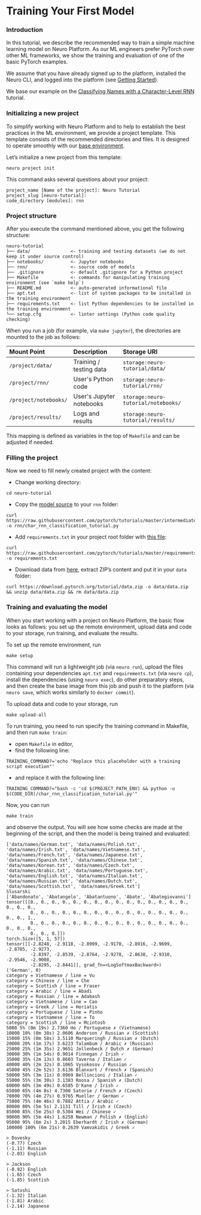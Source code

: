 # Training Your First Model

### Introduction

In this tutorial, we describe the recommended way to train a simple machine learning model on Neuro Platform. As our ML engineers prefer PyTorch over other ML frameworks, we show the training and evaluation of one of the basic PyTorch examples.

We assume that you have already signed up to the platform, installed the Neuro CLI, and logged into the platform \(see [Getting Started](getting-started.md)\).

We base our example on the [Classifying Names with a Character-Level RNN](https://pytorch.org/tutorials/intermediate/char_rnn_classification_tutorial.html) tutorial.

### Initializing a new project

To simplify working with Neuro Platform and to help to establish the best practices in the ML environment, we provide a project template. This template consists of the recommended directories and files. It is designed to operate smoothly with our [base environment](https://hub.docker.com/r/neuromation/base).

Let’s initialize a new project from this template:

```text
neuro project init
```

This command asks several questions about your project:

```text
project_name [Name of the project]: Neuro Tutorial
project_slug [neuro-tutorial]: 
code_directory [modules]: rnn
```

### Project structure

After you execute the command mentioned above, you get the following structure:

```text
neuro-tutorial
├── data/               <- training and testing datasets (we do not keep it under source control)
├── notebooks/          <- Jupyter notebooks
├── rnn/                <- source code of models
├── .gitignore          <- default .gitignore for a Python project
├── Makefile            <- commands for manipulating training environment (see `make help`)
├── README.md           <- auto-generated informational file
├── apt.txt             <- list of system packages to be installed in the training environment 
├── requirements.txt    <- list Python dependencies to be installed in the training environment     
└── setup.cfg           <- linter settings (Python code quality checking)
```

When you run a job \(for example, via `make jupyter`\), the directories are mounted to the job as follows:

| Mount Point | Description | Storage URI |
| :--- | :--- | :--- |
| `/project/data/` | Training / testing data | `storage:neuro-tutorial/data/` |
| `/project/rnn/` | User's Python code | `storage:neuro-tutorial/rnn/` |
| `/project/notebooks/` | User's Jupyter notebooks | `storage:neuro-tutorial/notebooks/` |
| `/project/results/` | Logs and results | `storage:neuro-tutorial/results/` |

This mapping is defined as variables in the top of `Makefile` and can be adjusted if needed.

### Filling the project

Now we need to fill newly created project with the content:

* Change working directory:

```text
cd neuro-tutorial
```

* Copy the [model source](https://github.com/pytorch/tutorials/blob/master/intermediate_source/char_rnn_classification_tutorial.py) to your `rnn` folder:

```text
curl https://raw.githubusercontent.com/pytorch/tutorials/master/intermediate_source/char_rnn_classification_tutorial.py -o rnn/char_rnn_classification_tutorial.py
```

* Add  `requirements.txt` in your project root folder with [this file](https://github.com/pytorch/tutorials/blob/master/requirements.txt):

```text
curl https://raw.githubusercontent.com/pytorch/tutorials/master/requirements.txt -o requirements.txt
```

* Download data from [here](https://download.pytorch.org/tutorial/data.zip), extract ZIP’s content and put it in your `data` folder:

```text
curl https://download.pytorch.org/tutorial/data.zip -o data/data.zip && unzip data/data.zip && rm data/data.zip
```

### Training and evaluating the model

When you start working with a project on Neuro Platform, the basic flow looks as follows: you set up the remote environment, upload data and code to your storage, run training, and evaluate the results.

To set up the remote environment, run

```text
make setup
```

This command will run a lightweight job \(via `neuro run`\), upload the files containing your dependencies `apt.txt` and `requirements.txt` \(via `neuro cp`\), install the dependencies \(using `neuro exec`\), do other preparatory steps, and then create the base image from this job and push it to the platform \(via `neuro save`, which works similarly to `docker commit`\).

To upload data and code to your storage, run

```text
make upload-all
```

To run training, you need to run specify the training command in Makefile, and then run `make train`:

* open `Makefile` in editor,
* find the following line:

```text
TRAINING_COMMAND?='echo "Replace this placeholder with a training script execution"'
```

* and replace it with the following line: 

```text
TRAINING_COMMAND?="bash -c 'cd $(PROJECT_PATH_ENV) && python -u $(CODE_DIR)/char_rnn_classification_tutorial.py'"
```

Now, you can run

```text
make train
```

and observe the output. You will see how some checks are made at the beginning of the script, and then the model is being trained and evaluated:

```text
['data/names/German.txt', 'data/names/Polish.txt', 'data/names/Irish.txt', 'data/names/Vietnamese.txt', 
'data/names/French.txt', 'data/names/Japanese.txt', 'data/names/Spanish.txt', 'data/names/Chinese.txt', 
'data/names/Korean.txt', 'data/names/Czech.txt', 'data/names/Arabic.txt', 'data/names/Portuguese.txt', 
'data/names/English.txt', 'data/names/Italian.txt', 'data/names/Russian.txt', 'data/names/Dutch.txt', 
'data/names/Scottish.txt', 'data/names/Greek.txt']
Slusarski
['Abandonato', 'Abatangelo', 'Abatantuono', 'Abate', 'Abategiovanni']
tensor([[0., 0., 0., 0., 0., 0., 0., 0., 0., 0., 0., 0., 0., 0., 0., 0., 0., 0.,
         0., 0., 0., 0., 0., 0., 0., 0., 0., 0., 0., 0., 0., 0., 0., 0., 0., 1.,
         0., 0., 0., 0., 0., 0., 0., 0., 0., 0., 0., 0., 0., 0., 0., 0., 0., 0.,
         0., 0., 0.]])
torch.Size([5, 1, 57])
tensor([[-2.8248, -2.9118, -2.8999, -2.9170, -2.8916, -2.9699, -2.8785, -2.9273,
         -2.8397, -2.8539, -2.8764, -2.9278, -2.8638, -2.9310, -2.9546, -2.9008,
         -2.8295, -2.8441]], grad_fn=<LogSoftmaxBackward>)
('German', 0)
category = Vietnamese / line = Vu
category = Chinese / line = Che
category = Scottish / line = Fraser
category = Arabic / line = Abadi
category = Russian / line = Adabash
category = Vietnamese / line = Cao
category = Greek / line = Horiatis
category = Portuguese / line = Pinho
category = Vietnamese / line = To
category = Scottish / line = Mcintosh
5000 5% (0m 19s) 2.7360 Ho / Portuguese ✗ (Vietnamese)
10000 10% (0m 38s) 2.0606 Anderson / Russian ✗ (Scottish)
15000 15% (0m 58s) 3.5110 Marqueringh / Russian ✗ (Dutch)
20000 20% (1m 17s) 3.6223 Talambum / Arabic ✗ (Russian)
25000 25% (1m 35s) 2.9651 Jollenbeck / Dutch ✗ (German)
30000 30% (1m 54s) 0.9014 Finnegan / Irish ✓
35000 35% (2m 13s) 0.8603 Taverna / Italian ✓
40000 40% (2m 32s) 0.1065 Vysokosov / Russian ✓
45000 45% (2m 52s) 3.6136 Blanxart / French ✗ (Spanish)
50000 50% (3m 11s) 0.0969 Bellincioni / Italian ✓
55000 55% (3m 30s) 3.1383 Roosa / Spanish ✗ (Dutch)
60000 60% (3m 49s) 0.6585 O'Kane / Irish ✓
65000 65% (4m 8s) 4.7300 Satorie / French ✗ (Czech)
70000 70% (4m 27s) 0.9765 Mueller / German ✓
75000 75% (4m 46s) 0.7882 Attia / Arabic ✓
80000 80% (5m 5s) 2.1131 Till / Irish ✗ (Czech)
85000 85% (5m 25s) 0.5304 Wei / Chinese ✓
90000 90% (5m 44s) 1.6258 Newman / Polish ✗ (English)
95000 95% (6m 2s) 3.2015 Eberhardt / Irish ✗ (German)
100000 100% (6m 21s) 0.2639 Vamvakidis / Greek ✓

> Dovesky
(-0.77) Czech
(-1.11) Russian
(-2.03) English

> Jackson
(-0.92) English
(-1.65) Czech
(-1.85) Scottish

> Satoshi
(-1.32) Italian
(-1.81) Arabic
(-2.14) Japanese
```

